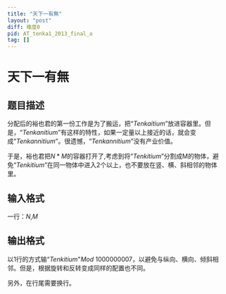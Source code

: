 ```yaml
---
title: "天下一有無"
layout: "post"
diff: 难度0
pid: AT_tenka1_2013_final_a
tag: []
---
```


# 天下一有無

## 题目描述

分配后的裕也君的第一份工作是为了搬运，把“$Tenkaitium$”放进容器里。但是，“$Tenkanitium$”有这样的特性，如果一定量以上接近的话，就会变成“$Tenkannitium$”。很遗憾，“$Tenkannitium$”没有产业价值。

于是，裕也君把$N*M$的容器打开了,考虑到将“$Tenkitium$”分割成M的物体，避免“$Tenkitium$”在同一物体中进入$2$个以上，也不要放在竖、横、斜相邻的物体里。

## 输入格式

一行：$N$,$M$

## 输出格式

以1行的方式输“$Tenkitium$"$Mod$ $1000000007$，以避免与纵向、横向、倾斜相邻。但是，根据旋转和反转变成同样的配置也不同。

另外，在行尾需要换行。

